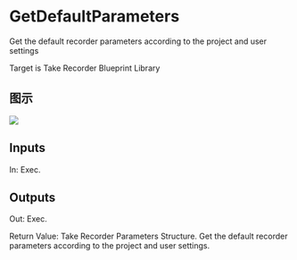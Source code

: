 # GetDefaultParameters

Get the default recorder parameters according to the project and user settings

Target is Take Recorder Blueprint Library

## 图示

![]($-20221218-21101098.png)

## Inputs

In: Exec.  

## Outputs

Out: Exec.

Return Value: Take Recorder Parameters Structure. Get the default recorder parameters according to the project and user settings.

